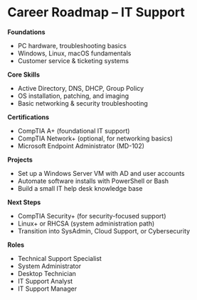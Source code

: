 # Career Roadmap – IT Support 

**Foundations**  
- PC hardware, troubleshooting basics  
- Windows, Linux, macOS fundamentals  
- Customer service & ticketing systems  

**Core Skills**  
- Active Directory, DNS, DHCP, Group Policy  
- OS installation, patching, and imaging  
- Basic networking & security troubleshooting  

**Certifications**  
- CompTIA A+ (foundational IT support)  
- CompTIA Network+ (optional, for networking basics)  
- Microsoft Endpoint Administrator (MD-102)  

**Projects**  
- Set up a Windows Server VM with AD and user accounts  
- Automate software installs with PowerShell or Bash  
- Build a small IT help desk knowledge base  

**Next Steps**  
- CompTIA Security+ (for security-focused support)  
- Linux+ or RHCSA (system administration path)  
- Transition into SysAdmin, Cloud Support, or Cybersecurity

**Roles**  
- Technical Support Specialist
- System Administrator
- Desktop Technician
- IT Support Analyst
- IT Support Manager  
